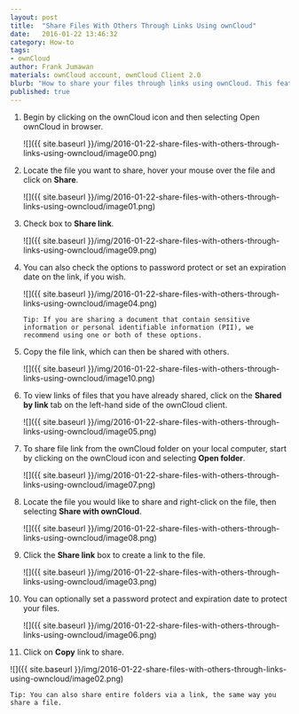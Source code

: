 ```yaml
---
layout: post
title:  "Share Files With Others Through Links Using ownCloud"
date:   2016-01-22 13:46:32
category: How-to
tags:
- ownCloud
author: Frank Jumawan
materials: ownCloud account, ownCloud Client 2.0
blurb: "How to share your files through links using ownCloud. This feature is used when sharing your files on ownCloud to others outside of the COE."
published: true
---
```


1. Begin by clicking on the ownCloud icon and then selecting Open ownCloud in browser.

    ![]({{ site.baseurl }}/img/2016-01-22-share-files-with-others-through-links-using-owncloud/image00.png)

2. Locate the file you want to share, hover your mouse over the file and click on **Share**.

    ![]({{ site.baseurl }}/img/2016-01-22-share-files-with-others-through-links-using-owncloud/image01.png)

3. Check box to **Share link**.

    ![]({{ site.baseurl }}/img/2016-01-22-share-files-with-others-through-links-using-owncloud/image09.png)

4. You can also check the options to password protect or set an expiration date on the link, if you wish.

    ![]({{ site.baseurl }}/img/2016-01-22-share-files-with-others-through-links-using-owncloud/image04.png)

    `Tip: If you are sharing a document that contain sensitive information or personal identifiable information (PII), we recommend using one or both of these options.`

5. Copy the file link, which can then be shared with others.

    ![]({{ site.baseurl }}/img/2016-01-22-share-files-with-others-through-links-using-owncloud/image10.png)

6. To view links of files that you have already shared, click on the **Shared by link** tab on the left-hand side of the ownCloud client.

    ![]({{ site.baseurl }}/img/2016-01-22-share-files-with-others-through-links-using-owncloud/image05.png)

7. To share file link from the ownCloud folder on your local computer, start by clicking on the ownCloud icon and selecting **Open folder**.

    ![]({{ site.baseurl }}/img/2016-01-22-share-files-with-others-through-links-using-owncloud/image07.png)

8. Locate the file you would like to share and right-click on the file, then selecting **Share with ownCloud**.

    ![]({{ site.baseurl }}/img/2016-01-22-share-files-with-others-through-links-using-owncloud/image08.png)

9. Click the **Share link** box to create a link to the file.

    ![]({{ site.baseurl }}/img/2016-01-22-share-files-with-others-through-links-using-owncloud/image03.png)

10. You can optionally set a password protect and expiration date to protect your files.

    ![]({{ site.baseurl }}/img/2016-01-22-share-files-with-others-through-links-using-owncloud/image06.png)

11. Click on **Copy** link to share.

   ![]({{ site.baseurl }}/img/2016-01-22-share-files-with-others-through-links-using-owncloud/image02.png)

   `Tip: You can also share entire folders via a link, the same way you share a file.`

